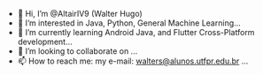 - 👋 Hi, I’m @AltairIV9 (Walter Hugo)
- 👀 I’m interested in Java, Python, General Machine Learning...
- 🌱 I’m currently learning Android Java, and Flutter Cross-Platform development...
- 💞️ I’m looking to collaborate on ...
- 📫 How to reach me: my e-mail: walters@alunos.utfpr.edu.br ...
